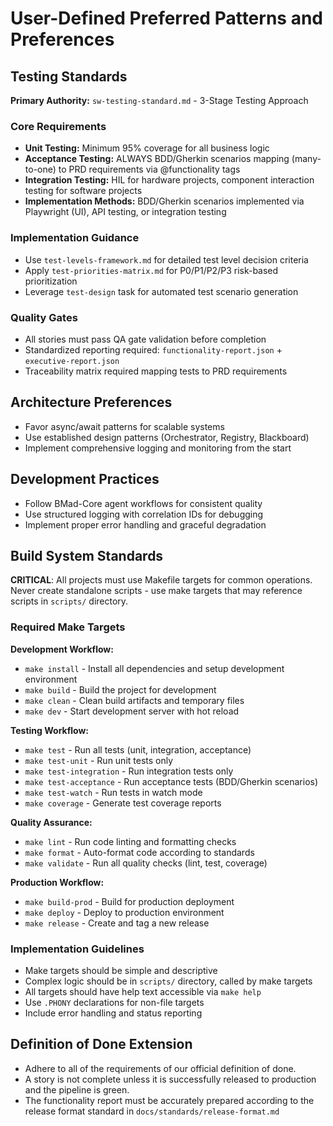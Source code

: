 # User-Defined Preferred Patterns and Preferences

## Testing Standards

**Primary Authority:** `sw-testing-standard.md` - 3-Stage Testing Approach

### Core Requirements

- **Unit Testing:** Minimum 95% coverage for all business logic
- **Acceptance Testing:** ALWAYS BDD/Gherkin scenarios mapping (many-to-one) to PRD requirements via @functionality tags
- **Integration Testing:** HIL for hardware projects, component interaction testing for software projects
- **Implementation Methods:** BDD/Gherkin scenarios implemented via Playwright (UI), API testing, or integration testing

### Implementation Guidance

- Use `test-levels-framework.md` for detailed test level decision criteria
- Apply `test-priorities-matrix.md` for P0/P1/P2/P3 risk-based prioritization
- Leverage `test-design` task for automated test scenario generation

### Quality Gates

- All stories must pass QA gate validation before completion
- Standardized reporting required: `functionality-report.json` + `executive-report.json`
- Traceability matrix required mapping tests to PRD requirements

## Architecture Preferences

- Favor async/await patterns for scalable systems
- Use established design patterns (Orchestrator, Registry, Blackboard)
- Implement comprehensive logging and monitoring from the start

## Development Practices

- Follow BMad-Core agent workflows for consistent quality
- Use structured logging with correlation IDs for debugging
- Implement proper error handling and graceful degradation

## Build System Standards

**CRITICAL**: All projects must use Makefile targets for common operations. Never create standalone scripts - use make targets that may reference scripts in `scripts/` directory.

### Required Make Targets

**Development Workflow:**

- `make install` - Install all dependencies and setup development environment
- `make build` - Build the project for development
- `make clean` - Clean build artifacts and temporary files
- `make dev` - Start development server with hot reload

**Testing Workflow:**

- `make test` - Run all tests (unit, integration, acceptance)
- `make test-unit` - Run unit tests only
- `make test-integration` - Run integration tests only
- `make test-acceptance` - Run acceptance tests (BDD/Gherkin scenarios)
- `make test-watch` - Run tests in watch mode
- `make coverage` - Generate test coverage reports

**Quality Assurance:**

- `make lint` - Run code linting and formatting checks
- `make format` - Auto-format code according to standards
- `make validate` - Run all quality checks (lint, test, coverage)

**Production Workflow:**

- `make build-prod` - Build for production deployment
- `make deploy` - Deploy to production environment
- `make release` - Create and tag a new release

### Implementation Guidelines

- Make targets should be simple and descriptive
- Complex logic should be in `scripts/` directory, called by make targets
- All targets should have help text accessible via `make help`
- Use `.PHONY` declarations for non-file targets
- Include error handling and status reporting

## Definition of Done Extension

- Adhere to all of the requirements of our official definition of done.
- A story is not complete unless it is successfully released to production and the pipeline is green.
- The functionality report must be accurately prepared according to the release format standard in `docs/standards/release-format.md`
